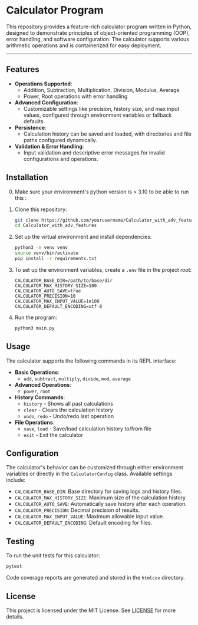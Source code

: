 # Calculator Program

This repository provides a feature-rich calculator program written in Python, designed to demonstrate principles of object-oriented programming (OOP), error handling, and software configuration. The calculator supports various arithmetic operations and is containerized for easy deployment.

---

## Features

- **Operations Supported**:
  - Addition, Subtraction, Multiplication, Division, Modulus, Average
  - Power, Root operations with error handling
- **Advanced Configuration**:
  - Customizable settings like precision, history size, and max input values, configured through environment variables or fallback defaults.
- **Persistence**:
  - Calculation history can be saved and loaded, with directories and file paths configured dynamically.
- **Validation & Error Handling**:
  - Input validation and descriptive error messages for invalid configurations and operations.

## Installation

0. Make sure your environment's python version is > 3.10 to be able to run this :

1. Clone this repository:

   ```bash
   git clone https://github.com/yourusername/Calculator_with_adv_features.git
   cd Calculator_with_adv_features
   ```

2. Set up the virtual environment and install dependencies:

   ```bash
   python3 -m venv venv
   source venv/bin/activate
   pip install -r requirements.txt
   ```

3. To set up the environment variables, create a `.env` file in the project root:

   ```env
   CALCULATOR_BASE_DIR=/path/to/base/dir
   CALCULATOR_MAX_HISTORY_SIZE=100
   CALCULATOR_AUTO_SAVE=true
   CALCULATOR_PRECISION=10
   CALCULATOR_MAX_INPUT_VALUE=1e100
   CALCULATOR_DEFAULT_ENCODING=utf-8
   ```

4. Run the program:

   ```bash
   python3 main.py
   ```

## Usage

The calculator supports the following commands in its REPL interface:

- **Basic Operations**:
  - `add`, `subtract`, `multiply`, `divide`, `mod`, `average`
- **Advanced Operations**:
  - `power`, `root`
- **History Commands**:
  - `history` - Shows all past calculations
  - `clear` - Clears the calculation history
  - `undo`, `redo` - Undo/redo last operation
- **File Operations**:
  - `save`, `load` - Save/load calculation history to/from file
  - `exit` - Exit the calculator

## Configuration

The calculator's behavior can be customized through either environment variables or directly in the `CalculatorConfig` class. Available settings include:

- `CALCULATOR_BASE_DIR`: Base directory for saving logs and history files.
- `CALCULATOR_MAX_HISTORY_SIZE`: Maximum size of the calculation history.
- `CALCULATOR_AUTO_SAVE`: Automatically save history after each operation.
- `CALCULATOR_PRECISION`: Decimal precision of results.
- `CALCULATOR_MAX_INPUT_VALUE`: Maximum allowable input value.
- `CALCULATOR_DEFAULT_ENCODING`: Default encoding for files.

## Testing

To run the unit tests for this calculator:

```bash
pytest
```

Code coverage reports are generated and stored in the `htmlcov` directory.

## License

This project is licensed under the MIT License. See [LICENSE](LICENSE) for more details.
